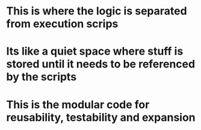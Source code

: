 # This is where the logic is separated from execution scrips
# Its like a quiet space where stuff is stored until it needs to be referenced by the scripts

# This is the modular code for reusability, testability and expansion
